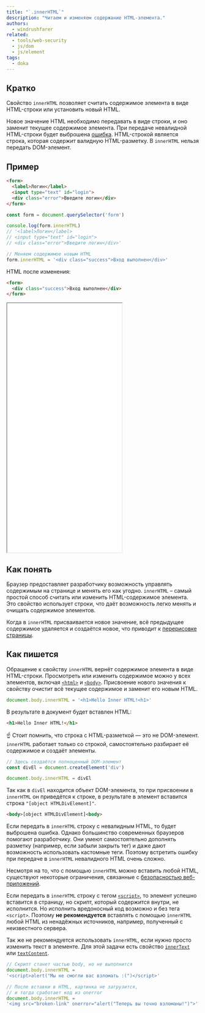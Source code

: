 ```yaml
---
title: "`.innerHTML`"
description: "Читаем и изменяем содержание HTML-элемента."
authors:
  - windrushfarer
related:
  - tools/web-security
  - js/dom
  - js/element
tags:
  - doka
---
```


## Кратко

Свойство `innerHTML` позволяет считать содержимое элемента в виде HTML-строки или установить новый HTML.

Новое значение HTML необходимо передавать в виде строки, и оно заменит текущее содержимое элемента. При передаче невалидной HTML-строки будет выброшена [ошибка](/js/errors/). HTML-строкой является строка, которая содержит валидную HTML-разметку. В `innerHTML` нельзя передать DOM-элемент.

## Пример

```html
<form>
  <label>Логин</label>
  <input type="text" id="login">
  <div class="error">Введите логин</div>
</form>
```

```js
const form = document.querySelector('form')

console.log(form.innerHTML)
// '<label>Логин</label>
// <input type="text" id="login">
// <div class="error">Введите логин</div>'

// Меняем содержимое новым HTML
form.innerHTML = '<div class="success">Вход выполнен</div>'
```

HTML после изменения:

```html
<form>
  <div class="success">Вход выполнен</div>
</form>
```

<iframe title="Пример работы свойства" src="demos/index/" height="650"></iframe>

## Как понять

Браузер предоставляет разработчику возможность управлять содержимым на странице и менять его как угодно. `innerHTML` – самый простой способ считать или изменить HTML-содержимое элемента. Это свойство использует строки, что даёт возможность легко менять и очищать содержимое элементов.

Когда в `innerHTML` присваивается новое значение, всё предыдущее содержимое удаляется и создаётся новое, что приводит к [перерисовке страницы](/tools/how-the-browser-creates-pages/).

## Как пишется

Обращение к свойству `innerHTML` вернёт содержимое элемента в виде HTML-строки. Просмотреть или изменить содержимое можно у всех элементов, включая [`<html>`](/html/html/) и [`<body>`](/html/body/). Присвоение нового значения к свойству очистит всё текущее содержимое и заменит его новым HTML.

```js
document.body.innerHTML = '<h1>Hello Inner HTML!<h1>'
```

В результате в документ будет вставлен HTML:

```html
<h1>Hello Inner HTML!</h1>
```

<aside>

☝️ Стоит помнить, что строка с HTML-разметкой — это не DOM-элемент. `innerHTML` работает только со строкой, самостоятельно разбирает её содержимое и создаёт элементы.

</aside>

```js
// Здесь создаётся полноценный DOM-элемент
const divEl = document.createElement('div')

document.body.innerHTML = divEl
```

Так как в `divEl` находится объект DOM-элемента, то при присвоении в `innerHTML` он приведётся к строке, в результате в элемент вставится строка `"[object HTMLDivElement]"`.

```html
<body>[object HTMLDivElement]<body>
```

Если передать в `innerHTML` строку с невалидным HTML, то будет выброшена ошибка. Однако большинство современных браузеров помогают разработчику. Они умеют самостоятельно дополнять разметку (например, если забыли закрыть тег) и даже дают возможность использовать кастомные теги. Поэтому встретить ошибку при передаче в `innerHTML` невалидного HTML очень сложно.

Несмотря на то, что с помощью `innerHTML` можно вставить любой HTML, существуют некоторые ограничения, связанные с [безопасностью веб-приложений](/tools/web-security/).

Если передать в `innerHTML` строку с тегом [`<script>`](/html/script/), то элемент успешно вставится в страницу, но скрипт, который содержится внутри, не исполнится. Но исполнить вредоносный код возможно и без тега `<script>`. Поэтому **не рекомендуется** вставлять с помощью `innerHTML` любой HTML из ненадёжных источников, например, полученный с неизвестного сервера.

Так же не рекомендуется использовать `innerHTML`, если нужно просто изменить текст в элементе. Для этой задачи есть свойство [`innerText`](/js/element-innertext/) или [`textContent`](/js/element-textcontent/).

```js
// Скрипт станет частью body, но не выполнится
document.body.innerHTML =
'<script>alert("Мы не смогли вас взломать :(")</script>'

// После вставки в HTML, картинка не загрузится,
// и тогда сработает код из onerror
document.body.innerHTML =
'<img src="broken-link" onerror="alert("Теперь вы точно взломаны!")">'
```

